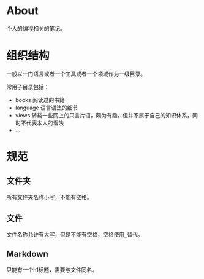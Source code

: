 # About

个人的编程相关的笔记。

# 组织结构

一般以一门语言或者一个工具或者一个领域作为一级目录。

常用子目录包括：

- books 阅读过的书籍
- language 语言语法的细节
- views 转载一些网上的只言片语，颇为有趣，但并不属于自己的知识体系，同时不代表本人的看法
- ...

# 规范

## 文件夹

所有文件夹名称小写，不能有空格。

## 文件

文件名称允许有大写，但是不能有空格，空格使用`_`替代。

## Markdown

只能有一个h1标题，需要与文件同名。
